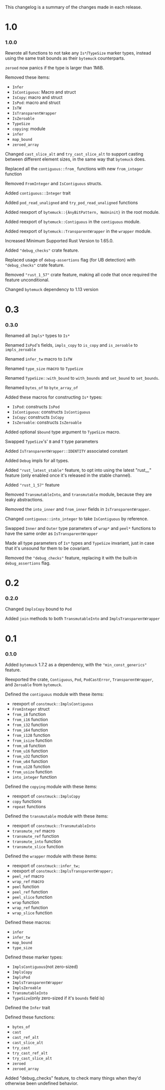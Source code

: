This changelog is a summary of the changes made in each release.

# 1.0

### 1.0.0

Rewrote all functions to not take any `Is*`/`TypeSize` marker types, instead using the same trait bounds as their `bytemuck` counterparts.

`zeroed` now panics if the type is larger than 1MiB.

Removed these items:
- `Infer`
- `IsContiguous`: Macro and struct
- `IsCopy`: macro and struct
- `IsPod`: macro and struct
- `IsTW`
- `IsTransparentWrapper`
- `IsZeroable`
- `TypeSize`
- `copying`: module
- `infer`
- `map_bound`
- `zeroed_array`

Changed `cast_slice_alt` and `try_cast_slice_alt` to support casting between different element sizes, in the same way that `bytemuck` does.

Replaced all the `contiguous::from_` functions with new `from_integer` function

Removed `FromInteger` and `IsContiguous` structs.

Added `contiguous::Integer` trait

Added `pod_read_unaligned` and `try_pod_read_unaligned` functions

Added reexport of `bytemuck::{ÀnyBitPattern, NoUninit}` in the root module.

Added reexport of `bytemuck::Contiguous` in the `contiguous` module.

Added reexport of `bytemuck::TransparentWrapper` in the `wrapper` module.

Increased Minimum Supported Rust Version to 1.65.0.

Added `"debug_checks"` crate feature.

Replaced usage of `debug-assertions` flag (for UB detection) with `"debug_checks"` crate feature.

Removed `"rust_1_57"` crate feature, making all code that once required the feature unconditional.

Changed `bytemuck` dependency to 1.13 version

# 0.3

### 0.3.0

Renamed all `Impls*` types to `Is*`

Renamed `IsPod`'s fields, `impls_copy` to `is_copy` and `is_zeroable` to `impls_zeroable`

Renamed  `infer_tw` macro to `IsTW`

Renamed  `type_size` macro to `TypeSize`

Renamed `TypeSize::with_bound` to `with_bounds` and `set_bound` to `set_bounds`.

Renamed `bytes_of` to `byte_array_of`

Added these macros for constructing `Is*` types:
- `IsPod`: constructs `IsPod`
- `IsContiguous`: constructs `IsContiguous`
- `IsCopy`: constructs `IsCopy`
- `IsZeroable`: constructs `IsZeroable`

Added optional `$bound` type argument to `TypeSize` macro.

Swapped `TypeSize`'s' `B` and `T` type parameters

Added `IsTransparentWrapper::IDENTITY` associated constant

Added `Debug` impls for all types.

Added `"rust_latest_stable"` feature, to opt into using the latest "rust_*_*" feature
(only enabled once it's released in the stable channel).

Added `"rust_1_57"` feature

Removed `TransmutableInto`, and `transmutable` module, because they are leaky abstractions.

Removed the `into_inner` and `from_inner` fields in `IsTransparentWrapper`.

Changed `contiguous::into_integer` to take `IsContiguous` by reference.

Swapped `Inner` and `Outer` type parameters of `wrap*` and `peel*` functions to have the same order as `IsTransparentWrapper`

Made all type parameters of `Is*`  types and `TypeSize` invariant, just in case that it's unsound for them to be covariant.

Removed the `"debug_checks"` feature, replacing it with the built-in `debug_assertions` flag.

# 0.2

### 0.2.0

Changed `ImplsCopy` bound to `Pod`

Added `join` methods to both `TransmutableInto` and `ImplsTransparentWrapper`

# 0.1

### 0.1.0

Added `bytemuck` 1.7.2 as a dependency, with the `"min_const_generics"` feature.

Reexported the crate, `Contiguous`, `Pod`, `PodCastError`, `TransparentWrapper`, and `Zeroable` from `bytemuck`.

Defined the `contiguous` module with these items:
- reexport of `constmuck::ImplsContiguous`
- `FromInteger` struct
- `from_i8` function
- `from_i16` function
- `from_i32` function
- `from_i64` function
- `from_i128` function
- `from_isize` function
- `from_u8` function
- `from_u16` function
- `from_u32` function
- `from_u64` function
- `from_u128` function
- `from_usize`  function
- `into_integer` function

Defined the `copying` module with these items:
- reexport of `constmuck::ImplsCopy`
- `copy` functions
- `repeat` functions

Defined the `transmutable` module with these items:
- reexport of `constmuck::TransmutableInto`
- `transmute_ref` macro
- `transmute_ref` function
- `transmute_into` function
- `transmute_slice` function

Defined the `wrapper` module with these items:
- reexport of `constmuck::infer_tw;`
- reexport of `constmuck::ImplsTransparentWrapper;`
- `peel_ref` macro
- `wrap_ref` macro
- `peel` function
- `peel_ref` function
- `peel_slice` function
- `wrap` function
- `wrap_ref` function
- `wrap_slice` function

Defined these macros:
- `infer`
- `infer_tw`
- `map_bound`
- `type_size`

Defined these marker types:
- `ImplsContiguous`(not zero-sized)
- `ImplsCopy`
- `ImplsPod`
- `ImplsTransparentWrapper`
- `ImplsZeroable`
- `TransmutableInto`
- `TypeSize`(only zero-sized if it's `bounds` field is)

Defined the `Infer` trait

Defined these functions:
- `bytes_of`
- `cast`
- `cast_ref_alt`
- `cast_slice_alt`
- `try_cast`
- `try_cast_ref_alt`
- `try_cast_slice_alt`
- `zeroed`
- `zeroed_array`

Added "debug_checks" feature, to check many things when they'd otherwise been undefined behavior.
